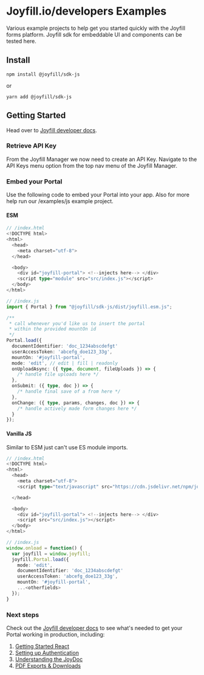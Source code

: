 # Joyfill.io/developers Examples
Various example projects to help get you started quickly with the Joyfill forms platform. Joyfill sdk for embeddable UI and components can be tested here.

## Install
```
npm install @joyfill/sdk-js
```
or
```
yarn add @joyfill/sdk-js
```

## Getting Started
Head over to [Joyfill developer docs](https://docs.joyfill.io/docs).

### Retrieve API Key
From the Joyfill Manager we now need to create an API Key. Navigate to the API Keys menu option from the top nav menu of the Joyfill Manager.

### Embed your Portal
Use the following code to embed your Portal into your app. Also for more help run our /examples/js example project.

#### ESM
```ts
// /index.html
<!DOCTYPE html>
<html>
  <head>
    <meta charset="utf-8">
  </head>

  <body>
    <div id="joyfill-portal"> <!--injects here--> </div>
    <script type="module" src="src/index.js"></script>
  </body>
</html>

// /index.js
import { Portal } from "@joyfill/sdk-js/dist/joyfill.esm.js";

/**
 * call whenever you'd like us to insert the portal
 * within the provided mountOn id
 */
Portal.load({
  documentIdentifier: 'doc_1234abscdefgt'
  userAccessToken: 'abcefg_doe123_33g',
  mountOn: '#joyfill-portal',
  mode: 'edit', // edit | fill | readonly
  onUploadAsync: ({ type, document, fileUploads }) => {
    /* handle file uploads here */
  },
  onSubmit: ({ type, doc }) => {
    /* handle final save of a from here */
  },
  onChange: ({ type, params, changes, doc }) => {
    /* handle actively made form changes here */
  }
});
```


#### Vanilla JS
Similar to ESM just can't use ES module imports.

```ts
// /index.html
<!DOCTYPE html>
<html>
  <head>
    <meta charset="utf-8">
    <script type="text/javascript" src="https://cdn.jsdelivr.net/npm/joyfill/dist/joyfill.js"></script>

  </head>

  <body>
    <div id="joyfill-portal"> <!--injects here--> </div>
    <script src="src/index.js"></script>
  </body>
</html>

// /index.js
window.onload = function() {
  var joyfill = window.joyfill;
  joyfill.Portal.load({
    mode: 'edit',
    documentIdentifier: 'doc_1234abscdefgt'
    userAccessToken: 'abcefg_doe123_33g',
    mountOn: '#joyfill-portal',
    ...<otherfields>
  });
}
```

### Next steps
Check out the [Joyfill developer docs](https://joyfill.readme.io/docs/quick-start) to see what's needed to get your Portal working in production, including:

1. [Getting Started React](https://docs.joyfill.io/docs/quick-start)
2. [Setting up Authentication](https://docs.joyfill.io/docs/authentication)
3. [Understanding the JoyDoc](https://docs.joyfill.io/docs/joydoc-usage)
4. [PDF Exports & Downloads](https://docs.joyfill.io/docs/platform-exports)
